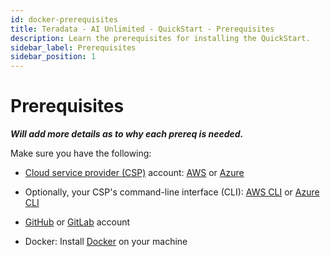 ```yaml
---
id: docker-prerequisites
title: Teradata - AI Unlimited - QuickStart - Prerequisites
description: Learn the prerequisites for installing the QuickStart.
sidebar_label: Prerequisites
sidebar_position: 1
---
```


# Prerequisites

***Will add more details as to why each prereq is needed.***

Make sure you have the following: 

- [Cloud service provider (CSP)](/docs/glossary.md#glo-csp) account: [AWS](https://aws.amazon.com) or [Azure](https://azure.microsoft.com) 

- Optionally, your CSP's command-line interface (CLI): [AWS CLI](https://docs.aws.amazon.com/cli/latest/userguide/cli-chap-getting-started.html) or [Azure CLI](https://learn.microsoft.com/en-us/cli/azure/get-started-with-azure-cli)

- [GitHub](https://github.com) or [GitLab](https://gitlab.com) account

- Docker: Install [Docker](https://www.docker.com/get-started/) on your machine
